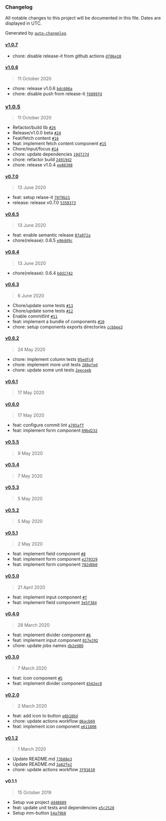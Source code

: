 ### Changelog

All notable changes to this project will be documented in this file. Dates are displayed in UTC.

Generated by [`auto-changelog`](https://github.com/CookPete/auto-changelog).

#### [v1.0.7](https://github.com/mmcomponents/mm-components/compare/v1.0.6...v1.0.7)

- chore: disable release-it from github actions [`d706e18`](https://github.com/mmcomponents/mm-components/commit/d706e18253821908f32cb6d03126fa31477eedee)

#### [v1.0.6](https://github.com/mmcomponents/mm-components/compare/v1.0.5...v1.0.6)

> 11 October 2020

- chore: release v1.0.6 [`bdc606a`](https://github.com/mmcomponents/mm-components/commit/bdc606a9a99672921f1a1b25f89b04be22e0b576)
- chore: disable push from release-it [`f6099fd`](https://github.com/mmcomponents/mm-components/commit/f6099fd27d1abeafaef86d8e33f04c49e9ccf72c)

### [v1.0.5](https://github.com/mmcomponents/mm-components/compare/v0.7.0...v1.0.5)

> 11 October 2020

- Refactor/build lib [`#26`](https://github.com/mmcomponents/mm-components/pull/26)
- Release/v1.0.0  beta [`#24`](https://github.com/mmcomponents/mm-components/pull/24)
- Feat/fetch content [`#16`](https://github.com/mmcomponents/mm-components/pull/16)
- feat: implement fetch content component [`#15`](https://github.com/mmcomponents/mm-components/pull/15)
- Chore/input/focus [`#14`](https://github.com/mmcomponents/mm-components/pull/14)
- chore: update dependencies [`19d727d`](https://github.com/mmcomponents/mm-components/commit/19d727d12ddbc67b72680767bf2355859b064aad)
- chore: refactor build [`24919d2`](https://github.com/mmcomponents/mm-components/commit/24919d26ee23a3ec12853764f832ffb7de9be02e)
- chore: release v1.0.4 [`ee88388`](https://github.com/mmcomponents/mm-components/commit/ee88388845fda3038df2a9cd9b2c2018651db2be)

#### [v0.7.0](https://github.com/mmcomponents/mm-components/compare/v0.6.5...v0.7.0)

> 13 June 2020

- feat: setup relase-it [`78f9b21`](https://github.com/mmcomponents/mm-components/commit/78f9b21728c45b4738640654570fee362a7b0861)
- release: release v0.7.0 [`5358373`](https://github.com/mmcomponents/mm-components/commit/535837373421c4983dae413aeb6d05978dbc6585)

#### [v0.6.5](https://github.com/mmcomponents/mm-components/compare/v0.6.4...v0.6.5)

> 13 June 2020

- feat: enable semantic release [`07a072a`](https://github.com/mmcomponents/mm-components/commit/07a072a8054a8f141980d4ba69918404852ec51d)
- chore(release): 0.6.5 [`e96dd9c`](https://github.com/mmcomponents/mm-components/commit/e96dd9cc4fc19faba06a4a480115c40bb2355b8f)

#### [v0.6.4](https://github.com/mmcomponents/mm-components/compare/v0.6.3...v0.6.4)

> 13 June 2020

- chore(release): 0.6.4 [`bdd1742`](https://github.com/mmcomponents/mm-components/commit/bdd1742e8826db9420b71bbaf3f00c29ccda7b2d)

#### [v0.6.3](https://github.com/mmcomponents/mm-components/compare/v0.6.2...v0.6.3)

> 6 June 2020

- Chore/update some tests [`#13`](https://github.com/mmcomponents/mm-components/pull/13)
- Chore/update some tests [`#12`](https://github.com/mmcomponents/mm-components/pull/12)
- Enable commitlint [`#11`](https://github.com/mmcomponents/mm-components/pull/11)
- feat: implement a bundle of components [`#10`](https://github.com/mmcomponents/mm-components/pull/10)
- chore: setup components exports directories [`ccbbee3`](https://github.com/mmcomponents/mm-components/commit/ccbbee30d577b7ac20ab7a6a2c9306146ef88cc0)

#### [v0.6.2](https://github.com/mmcomponents/mm-components/compare/v0.6.1...v0.6.2)

> 24 May 2020

- chore: implement column tests [`05edfc0`](https://github.com/mmcomponents/mm-components/commit/05edfc0f1b820691f78e68634ed0c176f4142862)
- chore: implement more unit tests [`288efed`](https://github.com/mmcomponents/mm-components/commit/288efedc26d080c15952dcf05a97f4354a372132)
- chore: update some unit tests [`2eeceeb`](https://github.com/mmcomponents/mm-components/commit/2eeceeb035de5b054bd79d64ed5aca4ec9180868)

#### [v0.6.1](https://github.com/mmcomponents/mm-components/compare/v0.6.0...v0.6.1)

> 17 May 2020

#### [v0.6.0](https://github.com/mmcomponents/mm-components/compare/v0.5.5...v0.6.0)

> 17 May 2020

- feat: configure commit lint [`a785aff`](https://github.com/mmcomponents/mm-components/commit/a785affa9bea54635877322ecd82d61953c8cc65)
- feat: implement form component [`09bd232`](https://github.com/mmcomponents/mm-components/commit/09bd232dcb2c4be7dd587665bde751133813c081)

#### [v0.5.5](https://github.com/mmcomponents/mm-components/compare/v0.5.4...v0.5.5)

> 9 May 2020

#### [v0.5.4](https://github.com/mmcomponents/mm-components/compare/v0.5.3...v0.5.4)

> 7 May 2020

#### [v0.5.3](https://github.com/mmcomponents/mm-components/compare/v0.5.2...v0.5.3)

> 5 May 2020

#### [v0.5.2](https://github.com/mmcomponents/mm-components/compare/v0.5.1...v0.5.2)

> 5 May 2020

#### [v0.5.1](https://github.com/mmcomponents/mm-components/compare/v0.5.0...v0.5.1)

> 2 May 2020

- feat: implement field component [`#8`](https://github.com/mmcomponents/mm-components/pull/8)
- feat: implement form component [`e279329`](https://github.com/mmcomponents/mm-components/commit/e2793292f8c46f5a63040f31a24c4fbf1d410dd3)
- feat: implement form component [`782d8b0`](https://github.com/mmcomponents/mm-components/commit/782d8b031be663bff97613dfce6ad2b6e3d3836a)

#### [v0.5.0](https://github.com/mmcomponents/mm-components/compare/v0.4.0...v0.5.0)

> 21 April 2020

- feat: implement input component [`#7`](https://github.com/mmcomponents/mm-components/pull/7)
- feat: implement field component [`3e5f384`](https://github.com/mmcomponents/mm-components/commit/3e5f384b870e5821d638578a3829ad2c541af2dc)

#### [v0.4.0](https://github.com/mmcomponents/mm-components/compare/v0.3.0...v0.4.0)

> 28 March 2020

- feat: implement divider component [`#6`](https://github.com/mmcomponents/mm-components/pull/6)
- feat: implement input component [`017e292`](https://github.com/mmcomponents/mm-components/commit/017e292d3f128f88e1893e88bb03205340136358)
- chore: update jobs names [`db2e980`](https://github.com/mmcomponents/mm-components/commit/db2e980e04c06b0e627e1be5a18e8671f2518923)

#### [v0.3.0](https://github.com/mmcomponents/mm-components/compare/v0.2.0...v0.3.0)

> 7 March 2020

- feat: icon component [`#5`](https://github.com/mmcomponents/mm-components/pull/5)
- feat: implement divider component [`4542ec0`](https://github.com/mmcomponents/mm-components/commit/4542ec01ab5ec6ec2864dd39c7e90b90dc002560)

#### [v0.2.0](https://github.com/mmcomponents/mm-components/compare/v0.1.2...v0.2.0)

> 2 March 2020

- feat: add icon to button [`e6b18bd`](https://github.com/mmcomponents/mm-components/commit/e6b18bd9cf3a54040a574c2e5747660ec19631b5)
- chore: update actions workflow [`06acb69`](https://github.com/mmcomponents/mm-components/commit/06acb696d73664ca7ebfe29df727c3427595ff50)
- feat: implement icon component [`e611806`](https://github.com/mmcomponents/mm-components/commit/e611806973a940756a98f7112bc2b38ff556f94a)

#### [v0.1.2](https://github.com/mmcomponents/mm-components/compare/v0.1.1...v0.1.2)

> 1 March 2020

- Update README.md [`73b88e3`](https://github.com/mmcomponents/mm-components/commit/73b88e3d2e4c35a621322348336b3d14c46d3111)
- Update README.md [`3a62fe2`](https://github.com/mmcomponents/mm-components/commit/3a62fe2ae90bde620fcb827c47bfc10bb3e5be79)
- chore: update actions workflow [`3f91610`](https://github.com/mmcomponents/mm-components/commit/3f91610c96bea8bca2845055413918a519db4493)

#### v0.1.1

> 15 October 2019

- Setup vue project [`dd40889`](https://github.com/mmcomponents/mm-components/commit/dd4088962e06959ff6f341e204ddae7bd6bd62c9)
- feat: update unit tests and dependencies [`e5c2528`](https://github.com/mmcomponents/mm-components/commit/e5c2528d2e3fe4cc1e4c774f7a6eb86d5d546ab6)
- Setup mm-button [`54a79b0`](https://github.com/mmcomponents/mm-components/commit/54a79b0ebf100feab1d8eaf6ec0e450bc2ff3861)

